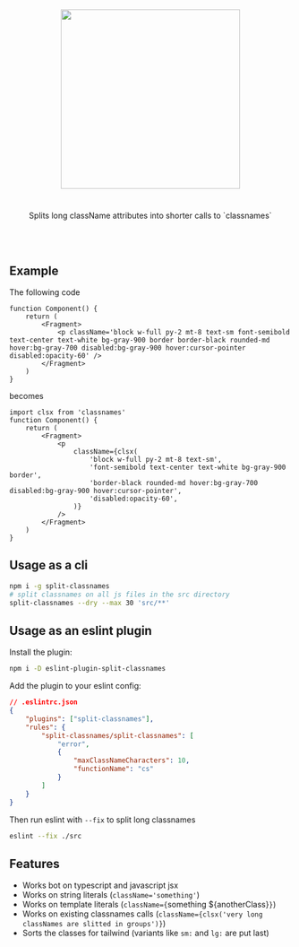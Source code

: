<div align='center'>
    <br/>
    <br/>
    <img src='' width='320px'>
    <br/>
    <h1></h1>
    <p>Splits long className attributes into shorter calls to `classnames`</p>
    <br/>
    <br/>
</div>

## Example

The following code

```tsx
function Component() {
    return (
        <Fragment>
            <p className='block w-full py-2 mt-8 text-sm font-semibold text-center text-white bg-gray-900 border border-black rounded-md hover:bg-gray-700 disabled:bg-gray-900 hover:cursor-pointer disabled:opacity-60' />
        </Fragment>
    )
}
```

becomes

```tsx
import clsx from 'classnames'
function Component() {
    return (
        <Fragment>
            <p
                className={clsx(
                    'block w-full py-2 mt-8 text-sm',
                    'font-semibold text-center text-white bg-gray-900 border',
                    'border-black rounded-md hover:bg-gray-700 disabled:bg-gray-900 hover:cursor-pointer',
                    'disabled:opacity-60',
                )}
            />
        </Fragment>
    )
}
```

## Usage as a cli

```sh
npm i -g split-classnames
# split classnames on all js files in the src directory
split-classnames --dry --max 30 'src/**'
```

## Usage as an eslint plugin

Install the plugin:

```sh
npm i -D eslint-plugin-split-classnames
```

Add the plugin to your eslint config:

```json
// .eslintrc.json
{
    "plugins": ["split-classnames"],
    "rules": {
        "split-classnames/split-classnames": [
            "error",
            {
                "maxClassNameCharacters": 10,
                "functionName": "cs"
            }
        ]
    }
}
```

Then run eslint with `--fix` to split long classnames

```sh
eslint --fix ./src
```

## Features

-   Works bot on typescript and javascript jsx
-   Works on string literals (`className='something'`)
-   Works on template literals (`className={`something ${anotherClass}`}`)
-   Works on existing classnames calls (`className={clsx('very long classNames are slitted in groups')}`)
-   Sorts the classes for tailwind (variants like `sm:` and `lg:` are put last)
